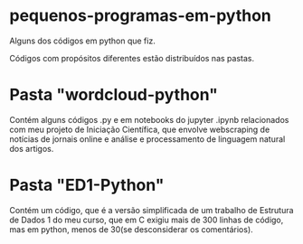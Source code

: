 # pequenos-programas-em-python
Alguns dos códigos em python que fiz.

Códigos com propósitos diferentes estão distribuídos nas pastas.

# Pasta "wordcloud-python"

Contém alguns códigos .py e em notebooks do jupyter .ipynb relacionados com meu projeto de Iniciação Científica, que envolve webscraping de notícias de jornais online e análise e processamento de linguagem natural dos artigos.

# Pasta "ED1-Python"

Contém um código, que é a versão simplificada de um trabalho de Estrutura de Dados 1 do meu curso, que em C exigiu mais de 300 linhas de código, mas em python, menos de 30(se desconsiderar os comentários).


